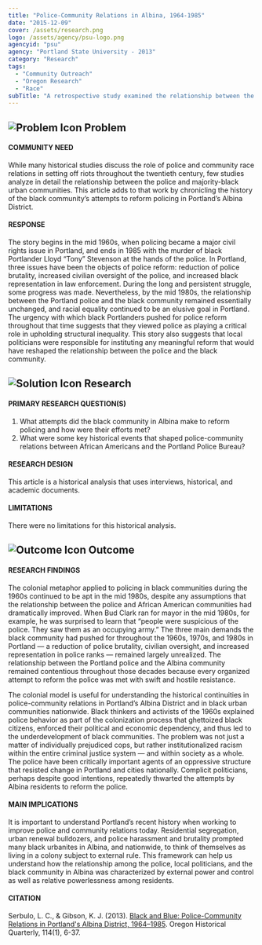 ```yaml
---
title: "Police-Community Relations in Albina, 1964-1985"
date: "2015-12-09"
cover: /assets/research.png
logo: /assets/agency/psu-logo.png
agencyid: "psu"
agency: "Portland State University - 2013"
category: "Research"
tags:
  - "Community Outreach"
  - "Oregon Research"
  - "Race"
subTitle: "A retrospective study examined the relationship between the black community and police between 1964 and 1985, uncovering differences in the perception of the improvement or decline of that relationship."
---
```


## ![Problem Icon](https://github.com/google/material-design-icons/raw/master/alert/1x_web/ic_error_outline_black_48dp.png "Problem") Problem

#### COMMUNITY NEED

While many historical studies discuss the role of police and community race relations in setting off riots throughout the twentieth century, few studies analyze in detail the relationship between the police and majority-black urban communities. This article adds to that work by chronicling the history of the black community’s attempts to reform policing in Portland’s Albina District.

#### RESPONSE

The story begins in the mid 1960s, when policing became a major civil rights issue in Portland, and ends in 1985 with the murder of black Portlander Lloyd “Tony” Stevenson at the hands of the police. In Portland, three issues have been the objects of police reform: reduction of police brutality, increased civilian oversight of the police, and increased black representation in law enforcement. During the long and persistent struggle, some progress was made. Nevertheless, by the mid 1980s, the relationship between the Portland police and the black community remained essentially unchanged, and racial equality continued to be an elusive goal in Portland. The urgency with which black Portlanders pushed for police reform throughout that time suggests that they viewed police as playing a critical role in upholding structural inequality. This story also suggests that local politicians were responsible for instituting any meaningful reform that would have reshaped the relationship between the police and the black community.

## ![Solution Icon](https://github.com/google/material-design-icons/raw/master/action/1x_web/ic_lightbulb_outline_black_48dp.png "Solution") Research

#### PRIMARY RESEARCH QUESTION(S)

1. What attempts did the black community in Albina make to reform policing and how were their efforts met?
2. What were some key historical events that shaped police-community relations between African Americans and the Portland Police Bureau?

#### RESEARCH DESIGN

This article is a historical analysis that uses interviews, historical, and academic documents.

#### LIMITATIONS

There were no limitations for this historical analysis.

## ![Outcome Icon](https://github.com/google/material-design-icons/raw/master/action/1x_web/ic_view_list_black_48dp.png "Outcome") Outcome

#### RESEARCH FINDINGS

The colonial metaphor applied to policing in black communities during the 1960s continued to be apt in the mid 1980s, despite any assumptions that the relationship between the police and African American communities had dramatically improved. When Bud Clark ran for mayor in the mid 1980s, for example, he was surprised to learn that “people were suspicious of the police. They saw them as an occupying army.” The three main demands the black community had pushed for throughout the 1960s, 1970s, and 1980s in Portland — a reduction of police brutality, civilian oversight, and increased representation in police ranks — remained largely unrealized. The relationship between the Portland police and the Albina community remained contentious throughout those decades because every organized attempt to reform the police was met with swift and hostile resistance.

The colonial model is useful for understanding the historical continuities in police-community relations in Portland’s Albina District and in black urban communities nationwide. Black thinkers and activists of the 1960s explained police behavior as part of the colonization process that ghettoized black citizens, enforced their political and economic dependency, and thus led to the underdevelopment of black communities. The problem was not just a matter of individually prejudiced cops, but rather institutionalized racism within the entire criminal justice system — and within society as a whole. The police have been critically important agents of an oppressive structure that resisted change in Portland and cities nationally. Complicit politicians, perhaps despite good intentions, repeatedly thwarted the attempts by Albina residents to reform the police.

#### MAIN IMPLICATIONS

It is important to understand Portland’s recent history when working to improve police and community relations today. Residential segregation, urban renewal bulldozers, and police harassment and brutality prompted many black urbanites in Albina, and nationwide, to think of themselves as living in a colony subject to external rule. This framework can help us understand how the relationship among the police, local politicians, and the black community in Albina was characterized by external power and control as well as relative powerlessness among residents.

#### CITATION

Serbulo, L. C., & Gibson, K. J. (2013). [Black and Blue: Police-Community Relations in Portland's Albina District, 1964–1985](https://pdxscholar.library.pdx.edu/cgi/viewcontent.cgi?referer=&httpsredir=1&article=1068&context=usp_fac). Oregon Historical Quarterly, 114(1), 6-37.
